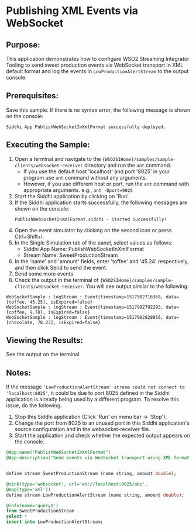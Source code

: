 # Publishing XML Events via WebSocket

## Purpose:
This application demonstrates how to configure WSO2 Streaming Integrator Tooling to send sweet production events via WebSocket transport in XML default format and log the events in `LowProductionAlertStream` to the output console.

## Prerequisites:
Save this sample. If there is no syntax error, the following message is shown on the console:
```
Siddhi App PublishWebSocketInXmlFormat successfully deployed.
```

## Executing the Sample:
1. Open a terminal and navigate to the `{WSO2SIHome}/samples/sample-clients/websocket-receiver` directory and run the `ant` command.
	* If you use the default host 'localhost' and port '8025' in your program use `ant` command without any arguments.
	* However, if you use different host or port, run the `ant` command with appropriate arguments.
	e.g., `ant -Dport=9025`
2. Start the Siddhi application by clicking on 'Run'.
3. If the Siddhi application starts successfully, the following messages are shown on the console:
	```
	PublishWebSocketInXmlFormat.siddhi - Started Successfully!
	```
4. Open the event simulator by clicking on the second icon or press Ctrl+Shift+I.
5. In the Single Simulation tab of the panel, select values as follows:
	* Siddhi App Name: PublishWebSocketInXmlFormat
	* Stream Name: SweetProductionStream
6. In the 'name' and 'amount' fields, enter 'toffee' and '45.24' respectively, and then click Send to send the event.
7. Send some more events.
8. Check the output in the terminal of `{WSO2SIHome}/samples/sample-clients/websocket-receiver`. You will see output similar to the following:
```
WebSocketSample : logStream : Event{timestamp=1517982716368, data=[toffee, 45.25], isExpired=false}
WebSocketSample : logStream : Event{timestamp=1517982792293, data=[coffee, 9.78], isExpired=false}
WebSocketSample : logStream : Event{timestamp=1517982828856, data=[chocolate, 78.23], isExpired=false}
```

## Viewing the Results:
See the output on the terminal.

## Notes:
If the message `'LowProductionAlertStream' stream could not connect to 'localhost:8025'`, it could be due to port 8025 defined in the Siddhi application is already being used by a different program. To resolve this issue, do the following:
1. Stop this Siddhi application (Click 'Run' on menu bar -> 'Stop').
2. Change the port from 8025 to an unused port in this Siddhi application's source configuration and in the websocket-receiver file.
3. Start the application and check whether the expected output appears on the console.

```sql
@App:name("PublishWebSocketInXmlFormat")
@App:description('Send events via WebSocket transport using XML format')


define stream SweetProductionStream (name string, amount double);

@sink(type='websocket', url='ws://localhost:8025/abc',
@map(type='xml'))
define stream LowProductionAlertStream (name string, amount double);

@info(name='query1')
from SweetProductionStream
select *
insert into LowProductionAlertStream;
```